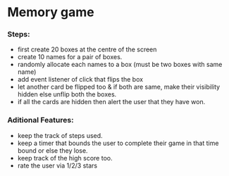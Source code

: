 # Memory game

### Steps: 
- first create 20 boxes at the centre of the screen
- create 10 names for a pair of boxes.
- randomly allocate each names to a box (must be two boxes with same name)
- add event listener of click that flips the box
- let another card be flipped too & if both are same, make their visibility hidden else unflip both the boxes.
- if all the cards are hidden then alert the user that they have won.

### Aditional Features: 
- keep the track of steps used.
- keep a timer that bounds the user to complete their game in that time bound or else they lose.
- keep track of the high score too.
- rate the user via 1/2/3 stars